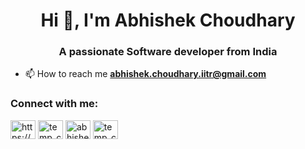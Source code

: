 



<h1 align="center">Hi 👋, I'm Abhishek Choudhary</h1>
<h3 align="center">A passionate Software developer from India</h3>


- 📫 How to reach me **abhishek.choudhary.iitr@gmail.com**

<h3 align="left">Connect with me:</h3>
<p align="left">
<a href="https://linkedin.com/in/https://www.linkedin.com/in/abhishek-choudhary2000" target="blank"><img align="center" src="https://raw.githubusercontent.com/rahuldkjain/github-profile-readme-generator/master/src/images/icons/Social/linked-in-alt.svg" alt="https://www.linkedin.com/in/abhishek-choudhary2000" height="30" width="40" /></a>
<a href="https://www.codechef.com/users/temp_coder2000" target="blank"><img align="center" src="https://cdn.jsdelivr.net/npm/simple-icons@3.1.0/icons/codechef.svg" alt="temp_coder2000" height="30" width="40" /></a>
<a href="https://codeforces.com/profile/abhishek2.0" target="blank"><img align="center" src="https://raw.githubusercontent.com/rahuldkjain/github-profile-readme-generator/master/src/images/icons/Social/codeforces.svg" alt="abhishek2.0" height="30" width="40" /></a>
<a href="https://www.leetcode.com/temp_coder_2000" target="blank"><img align="center" src="https://raw.githubusercontent.com/rahuldkjain/github-profile-readme-generator/master/src/images/icons/Social/leet-code.svg" alt="temp_coder_2000" height="30" width="40" /></a>
</p>

